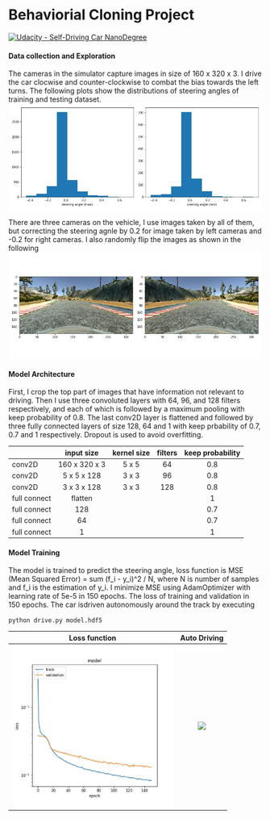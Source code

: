 # Behaviorial Cloning Project

[![Udacity - Self-Driving Car NanoDegree](https://s3.amazonaws.com/udacity-sdc/github/shield-carnd.svg)](http://www.udacity.com/drive)

#### Data collection and Exploration
The cameras in the simulator capture images in size of 160 x 320 x 3. I drive the car clocwise and counter-clockwise to combat the bias towards the left turns. The following plots show the distributions of steering angles of training and testing dataset.
<img src="./images/train_test_angle.jpg" width="520"/>

There are three cameras on the vehicle, I use images taken by all of them, but correcting the steering agnle by 0.2 for image taken by left cameras and -0.2 for right cameras. I also randomly flip the images as shown in the following
<img src="./images/image_flip.jpg" width="620"/>

#### Model Architecture
First, I crop the top part of images that have information not relevant to driving. Then I use three convoluted layers with 64, 96, and 128 filters respectively, and each of which is followed by a maximum pooling with keep probability of 0.8. The last conv2D layer is flattened and followed by three fully connected layers of size 128, 64 and 1 with keep prbability of 0.7, 0.7 and 1 respectively. Dropout is used to avoid overfitting.

|               | input size    | kernel size | filters | keep probability |
| ------------  |:-------------:|:-----------:|:-------:|:----------------:|
|    conv2D     | 160 x 320 x 3 |    5 x 5    |    64   |      0.8         |
|    conv2D     | 5 x 5 x 128   |    3 x 3    |    96   |      0.8         |
|    conv2D     | 3 x 3 x 128   |    3 x 3    |   128   |      0.8         |
|  full connect | flatten       |             |         |      1           |
|  full connect | 128           |             |         |      0.7         |
|  full connect | 64            |             |         |      0.7         |
|  full connect | 1             |             |         |      1           |


#### Model Training
The model is trained to predict the steering angle, loss function is MSE (Mean Squared Error) = sum (f_i - y_i)^2 / N, where N is number of samples and f_i is the estimation of y_i. I minimize MSE using AdamOptimizer with learning rate of 5e-5 in 150 epochs. The loss of training and validation in 150 epochs. The car isdriven autonomously around the track by executing
```
python drive.py model.hdf5
```

 Loss function             | Auto Driving
:-------------------------:|:-------------------------:
<img src="./images/loss.jpg" width="320"/> | <img src="./images/run1.gif" width="370"/>

